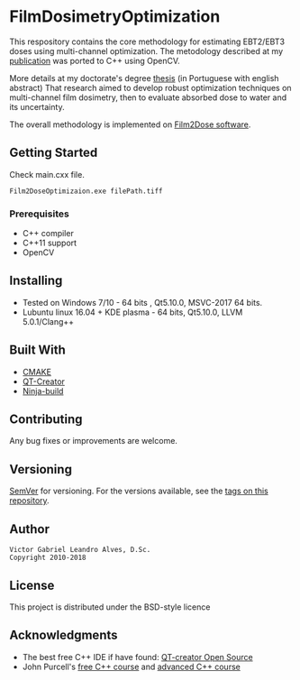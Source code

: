 # FilmDosimetryOptimization

This respository contains the core methodology for estimating EBT2/EBT3 doses
using multi-channel optimization. The metodology described at my [publication](https://www.sciencedirect.com/science/article/pii/S0010465513000805?via%3Dihub)
was ported to C++ using OpenCV.

More details at my doctorate's degree
[thesis](http://antigo.nuclear.ufrj.br/DScTeses/teses2014/Tese_Victor_Alves.pdf) (in Portuguese with english abstract)
That research aimed to develop robust optimization techniques on multi-channel film dosimetry, then to evaluate absorbed dose to water and its uncertainty.

The overall methodology is implemented on [Film2Dose software](https://conferences.iaea.org/indico/event/108/session/94/contribution/185.pdf).

## Getting Started

Check main.cxx file.

    Film2DoseOptimizaion.exe filePath.tiff

### Prerequisites

  * C++ compiler
  * C++11 support
  * OpenCV

## Installing
  * Tested on Windows 7/10 - 64 bits , Qt5.10.0, MSVC-2017 64 bits.
  * Lubuntu linux 16.04 + KDE plasma - 64 bits, Qt5.10.0, LLVM 5.0.1/Clang++

## Built With

* [CMAKE](https://cmake.org/)
* [QT-Creator](https://en.wikipedia.org/wiki/Qt_Creator)
* [Ninja-build](https://ninja-build.org/)

## Contributing

Any bug fixes or improvements are welcome.

## Versioning

[SemVer](http://semver.org/) for versioning. For the versions available, see the [tags on this repository](https://github.com/your/project/tags).

## Author
    Victor Gabriel Leandro Alves, D.Sc.
    Copyright 2010-2018

## License

This project is distributed under the BSD-style licence

## Acknowledgments
* The best free C++ IDE if have found: [QT-creator Open Source](https://www.qt.io/download-qt-for-application-development)
* John Purcell's [free C++ course](https://www.udemy.com/free-learn-c-tutorial-beginners/) and [advanced C++ course](https://www.udemy.com/learn-advanced-c-programming/)
